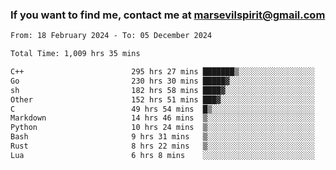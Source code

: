 ### If you want to find me, contact me at marsevilspirit@gmail.com

<!--
**marsevilspirit/marsevilspirit** is a ✨ _special_ ✨ repository because its `README.md` (this file) appears on your GitHub profile.

Here are some ideas to get you started:

- 🔭 I’m currently working on ...
- 🌱 I’m currently learning ...
- 👯 I’m looking to collaborate on ...
- 🤔 I’m looking for help with ...
- 💬 Ask me about ...
- 📫 How to reach me: ...
- 😄 Pronouns: ...
- ⚡ Fun fact: ...
-->
<!--START_SECTION:waka-->

```txt
From: 18 February 2024 - To: 05 December 2024

Total Time: 1,009 hrs 35 mins

C++                        295 hrs 27 mins ███████▒░░░░░░░░░░░░░░░░░   29.26 %
Go                         230 hrs 30 mins █████▓░░░░░░░░░░░░░░░░░░░   22.83 %
sh                         182 hrs 58 mins ████▓░░░░░░░░░░░░░░░░░░░░   18.12 %
Other                      152 hrs 51 mins ███▓░░░░░░░░░░░░░░░░░░░░░   15.14 %
C                          49 hrs 54 mins  █▒░░░░░░░░░░░░░░░░░░░░░░░   04.94 %
Markdown                   14 hrs 46 mins  ▒░░░░░░░░░░░░░░░░░░░░░░░░   01.46 %
Python                     10 hrs 24 mins  ▒░░░░░░░░░░░░░░░░░░░░░░░░   01.03 %
Bash                       9 hrs 31 mins   ▒░░░░░░░░░░░░░░░░░░░░░░░░   00.94 %
Rust                       8 hrs 22 mins   ▒░░░░░░░░░░░░░░░░░░░░░░░░   00.83 %
Lua                        6 hrs 8 mins    ░░░░░░░░░░░░░░░░░░░░░░░░░   00.61 %
```

<!--END_SECTION:waka-->
